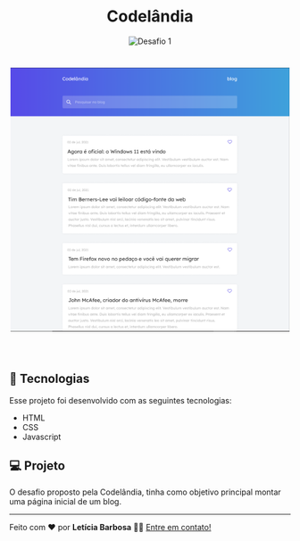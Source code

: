 <h1 align="center">
  Codelândia
</h1>

<p align="center">
  <img src="https://img.shields.io/static/v1?label=Desafio&message=01&color=8257E5&labelColor=000000" alt="Desafio 1" />
</p>

<h1 align="center">
    <img style="width: 500px;" alt="Desafio 1" src="images/Home.PNG"/>
</h1>

<br>

## 🧪 Tecnologias

Esse projeto foi desenvolvido com as seguintes tecnologias:

- HTML
- CSS
- Javascript

## 💻 Projeto
O desafio proposto pela Codelândia, tinha como objetivo principal montar uma página inicial de um blog.

---

Feito com ❤️ por <strong>Letícia Barbosa</strong> 👋🏽 [Entre em contato!](https://www.linkedin.com/in/let%C3%ADcia-barbosa-58a782193/)
